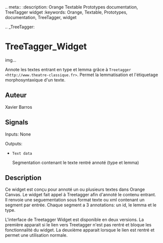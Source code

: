 .. meta::
   :description: Orange Textable Prototypes documentation, TreeTagger 
                 widget
   :keywords: Orange, Textable, Prototypes, documentation, TreeTagger,
              widget

.. _TreeTagger:

TreeTagger_Widget
=================

img...

Annote les textes entrant en type et lemma grâce à `Treetagger
<http://www.theatre-classique.fr>`.
Permet la lemmatisation et l'étiquetage morphosyntaxique d'un texte.

Auteur
------

Xavier Barros

Signals
-------

Inputs: None

Outputs:

* ``Text data``

  Segmentation contenant le texte rentré annoté (type et lemma)

Description
-----------

Ce widget est conçu pour annoté un ou plusieurs textes dans Orange Canvas. 
Le widget fait appel à Treetagger afin d'annoté le contenu entrant.
Il renvoie une seguementation sous format texte ou xml contenant un segment par entrée.
Chaque segment a 3 annotations: un id, le lemma et le type.

L'interface de Treetagger Widget est disponible en deux versions.
La première apparait si le lien vers Treetagger n'est pas rentré et bloque les fonctionnalité du widget.
La deuxième apparait lorsque le lien est rentré et permet une utilisation normale.




